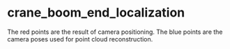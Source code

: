 # crane_boom_end_localization
The red points are the result of camera positioning.
The blue points are the camera poses used for point cloud reconstruction.
